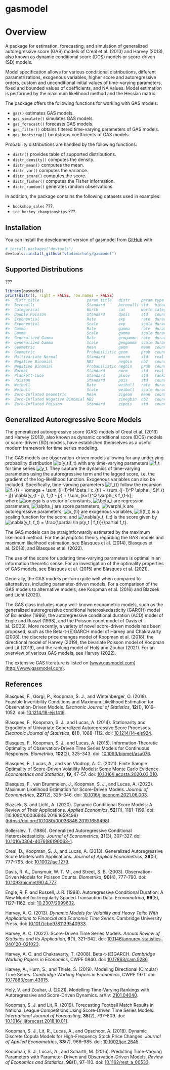
<!-- README.md is generated from README.Rmd. Please edit that file -->

# gasmodel

<!-- badges: start -->

<!-- badges: end -->

# Overview

A package for estimation, forecasting, and simulation of generalized
autoregressive score (GAS) models of Creal et al. (2013) and Harvey
(2013), also known as dynamic conditional score (DCS) models or
score-driven (SD) models.

Model specification allows for various conditional distributions,
different parametrizations, exogenous variables, higher score and
autoregressive orders, custom and unconditional initial values of
time-varying parameters, fixed and bounded values of coefficients, and
NA values. Model estimation is performed by the maximum likelihood
method and the Hessian matrix.

The package offers the following functions for working with GAS models:

  - `gas()` estimates GAS models.
  - `gas_simulate()` simulates GAS models.
  - `gas_forecast()` forecasts GAS models.
  - `gas_filter()` obtains filtered time-varying parameters of GAS
    models.
  - `gas_bootstrap()` bootstraps coefficients of GAS models.

Probability distributions are handled by the following functions:

  - `distr()` provides table of supported distributions.
  - `distr_density()` computes the density.
  - `distr_mean()` computes the mean.
  - `distr_var()` computes the variance.
  - `distr_score()` computes the score.
  - `distr_fisher()` computes the Fisher information.
  - `distr_random()` generates random observations.

In addition, the package contains the following datasets used in
examples:

  - `bookshop_sales` ???.
  - `ice_hockey_championships` ???.

## Installation

You can install the development version of gasmodel from
[GitHub](https://github.com/) with:

``` r
# install.packages("devtools")
devtools::install_github("vladimirholy/gasmodel")
```

## Supported Distributions

???

``` r
library(gasmodel)
print(distr(), right = FALSE, row.names = FALSE)
#>  distr_title                     param_title   distr     param type        dim   orthog default
#>  Bernoulli                       Standard      bernoulli std   binary      uni    TRUE   TRUE  
#>  Categorical                     Worth         cat       worth categorical multi FALSE   TRUE  
#>  Double Poisson                  Standard      dpois     std   count       uni    TRUE   TRUE  
#>  Exponential                     Rate          exp       rate  duration    uni    TRUE  FALSE  
#>  Exponential                     Scale         exp       scale duration    uni    TRUE   TRUE  
#>  Gamma                           Rate          gamma     rate  duration    uni   FALSE  FALSE  
#>  Gamma                           Scale         gamma     scale duration    uni   FALSE   TRUE  
#>  Generalized Gamma               Rate          gengamma  rate  duration    uni   FALSE  FALSE  
#>  Generalized Gamma               Scale         gengamma  scale duration    uni   FALSE   TRUE  
#>  Geometric                       Mean          geom      mean  count       uni    TRUE   TRUE  
#>  Geometric                       Probabilistic geom      prob  count       uni    TRUE  FALSE  
#>  Multivariate Normal             Standard      mnorm     std   real        multi FALSE   TRUE  
#>  Negative Binomial               NB2           negbin    nb2   count       uni    TRUE   TRUE  
#>  Negative Binomial               Probabilistic negbin    prob  count       uni   FALSE  FALSE  
#>  Normal                          Standard      norm      std   real        uni    TRUE   TRUE  
#>  Plackett-Luce                   Standard      pluce     std   ranking     multi FALSE   TRUE  
#>  Poisson                         Standard      pois      std   count       uni    TRUE   TRUE  
#>  Weibull                         Rate          weibull   rate  duration    uni   FALSE  FALSE  
#>  Weibull                         Scale         weibull   scale duration    uni   FALSE   TRUE  
#>  Zero-Inflated Geometric         Mean          zigeom    mean  count       uni   FALSE   TRUE  
#>  Zero-Inflated Negative Binomial NB2           zinegbin  nb2   count       uni   FALSE   TRUE  
#>  Zero-Inflated Poisson           Standard      zipois    std   count       uni   FALSE   TRUE
```

## Generalized Autoregressive Score Models

The generalized autoregressive score (GAS) models of Creal et al. (2013)
and Harvey (2013), also known as dynamic conditional score (DCS) models
or score-driven (SD) models, have established themselves as a useful
modern framework for time series modeling.

The GAS models are observation-driven models allowing for any underlying
probability distribution
![p(y\_t|f\_t)](https://latex.codecogs.com/png.image?%5Cdpi%7B110%7D&space;%5Cbg_white&space;p%28y_t%7Cf_t%29
"p(y_t|f_t)") with any time-varying parameters
![f\_t](https://latex.codecogs.com/png.image?%5Cdpi%7B110%7D&space;%5Cbg_white&space;f_t
"f_t") for time series
![y\_t](https://latex.codecogs.com/png.image?%5Cdpi%7B110%7D&space;%5Cbg_white&space;y_t
"y_t"). They capture the dynamics of time-varying parameters using the
autoregressive term and the lagged score, i.e. the gradient of the
log-likelihood function. Exogenous variables can also be included.
Specifically, time-varying parameters
![f\_{t}](https://latex.codecogs.com/png.image?%5Cdpi%7B110%7D&space;%5Cbg_white&space;f_%7Bt%7D
"f_{t}") follow the recursion   
![f\_{t} = \\omega + \\sum\_{i=1}^M \\beta\_i x\_{ti} + \\sum\_{j=1}^P
\\alpha\_j S(f\_{t - j}) \\nabla(y\_{t - j}, f\_{t - j}) +
\\sum\_{k=1}^Q \\varphi\_k
f\_{t-k},](https://latex.codecogs.com/png.image?%5Cdpi%7B110%7D&space;%5Cbg_white&space;f_%7Bt%7D%20%3D%20%5Comega%20%2B%20%5Csum_%7Bi%3D1%7D%5EM%20%5Cbeta_i%20x_%7Bti%7D%20%2B%20%5Csum_%7Bj%3D1%7D%5EP%20%5Calpha_j%20S%28f_%7Bt%20-%20j%7D%29%20%5Cnabla%28y_%7Bt%20-%20j%7D%2C%20f_%7Bt%20-%20j%7D%29%20%2B%20%5Csum_%7Bk%3D1%7D%5EQ%20%5Cvarphi_k%20f_%7Bt-k%7D%2C
"f_{t} = \\omega + \\sum_{i=1}^M \\beta_i x_{ti} + \\sum_{j=1}^P \\alpha_j S(f_{t - j}) \\nabla(y_{t - j}, f_{t - j}) + \\sum_{k=1}^Q \\varphi_k f_{t-k},")  
where
![\\omega](https://latex.codecogs.com/png.image?%5Cdpi%7B110%7D&space;%5Cbg_white&space;%5Comega
"\\omega") is a vector of constants,
![\\beta\_i](https://latex.codecogs.com/png.image?%5Cdpi%7B110%7D&space;%5Cbg_white&space;%5Cbeta_i
"\\beta_i") are regression parameters,
![\\alpha\_j](https://latex.codecogs.com/png.image?%5Cdpi%7B110%7D&space;%5Cbg_white&space;%5Calpha_j
"\\alpha_j") are score parameters,
![\\varphi\_k](https://latex.codecogs.com/png.image?%5Cdpi%7B110%7D&space;%5Cbg_white&space;%5Cvarphi_k
"\\varphi_k") are autoregressive parameters,
![x\_{ti}](https://latex.codecogs.com/png.image?%5Cdpi%7B110%7D&space;%5Cbg_white&space;x_%7Bti%7D
"x_{ti}") are exogenous variables,
![S(f\_t)](https://latex.codecogs.com/png.image?%5Cdpi%7B110%7D&space;%5Cbg_white&space;S%28f_t%29
"S(f_t)") is a scaling function for the score, and ![\\nabla(y\_t,
f\_t)](https://latex.codecogs.com/png.image?%5Cdpi%7B110%7D&space;%5Cbg_white&space;%5Cnabla%28y_t%2C%20f_t%29
"\\nabla(y_t, f_t)") is the score given by   
![\\nabla(y\_t, f\_t) = \\frac{\\partial \\ln p(y\_t | f\_t)}{\\partial
f\_t}.](https://latex.codecogs.com/png.image?%5Cdpi%7B110%7D&space;%5Cbg_white&space;%5Cnabla%28y_t%2C%20f_t%29%20%3D%20%5Cfrac%7B%5Cpartial%20%5Cln%20p%28y_t%20%7C%20f_t%29%7D%7B%5Cpartial%20f_t%7D.
"\\nabla(y_t, f_t) = \\frac{\\partial \\ln p(y_t | f_t)}{\\partial f_t}.")  

The GAS models can be straightforwardly estimated by the maximum
likelihood method. For the asymptotic theory regarding the GAS models
and maximum likelihood estimation, see Blasques et al. (2014), Blasques
et al. (2018), and Blasques et al. (2022).

The use of the score for updating time-varying parameters is optimal in
an information theoretic sense. For an investigation of the optimality
properties of GAS models, see Blasques et al. (2015) and Blasques et
al. (2021).

Generally, the GAS models perform quite well when compared to
alternatives, including parameter-driven models. For a comparison of the
GAS models to alternative models, see Koopman et al. (2016) and Blazsek
and Licht (2020).

The GAS class includes many well-known econometric models, such as the
generalized autoregressive conditional heteroskedasticity (GARCH) model
of Bollerslev (1986), the autoregressive conditional duration (ACD)
model of Engle and Russel (1998), and the Poisson count model of Davis
et al. (2003). More recently, a variety of novel score-driven models has
been proposed, such as the Beta-t-(E)GARCH model of Harvey and
Chakravarty (2008), the discrete price changes model of Koopman et
al. (2018), the directional model of Harvey (2019), the bivariate
Poisson model of Koopman and Lit (2019), and the ranking model of Holý
and Zouhar (2021). For an overview of various GAS models, see Harvey
(2022).

The extensive GAS literature is listed on
[www.gasmodel.com](http://www.gasmodel.com).

## References

Blasques, F., Gorgi, P., Koopman, S. J., and Wintenberger, O. (2018).
Feasible Invertibility Conditions and Maximum Likelihood Estimation for
Observation-Driven Models. *Electronic Journal of Statistics*,
**12**(1), 1019–1052. doi:
[10.1214/18-ejs1416](https://doi.org/10.1214/18-ejs1416).

Blasques, F., Koopman, S. J., and Lucas, A. (2014). Stationarity and
Ergodicity of Univariate Generalized Autoregressive Score Processes.
*Electronic Journal of Statistics*, **8**(1), 1088–1112. doi:
[10.1214/14-ejs924](https://doi.org/10.1214/14-ejs924).

Blasques, F., Koopman, S. J., and Lucas, A. (2015).
Information-Theoretic Optimality of Observation-Driven Time Series
Models for Continuous Responses. *Biometrika*, **102**(2), 325–343. doi:
[10.1093/biomet/asu076](https://doi.org/10.1093/biomet/asu076).

Blasques, F., Lucas, A., and van Vlodrop, A. C. (2021). Finite Sample
Optimality of Score-Driven Volatility Models: Some Monte Carlo Evidence.
*Econometrics and Statistics*, **19**, 47–57. doi:
[10.1016/j.ecosta.2020.03.010](https://doi.org/10.1016/j.ecosta.2020.03.010).

Blasques, F., van Brummelen, J., Koopman, S. J., and Lucas, A. (2022).
Maximum Likelihood Estimation for Score-Driven Models. *Journal of
Econometrics*, **227**(2), 325–346. doi:
[10.1016/j.jeconom.2021.06.003](https://doi.org/10.1016/j.jeconom.2021.06.003).

Blazsek, S. and Licht, A. (2020). Dynamic Conditional Score Models: A
Review of Their Applications. *Applied Economics*, **52**(11),
1181–1199. doi:
\[10.1080/00036846.2019.1659498}(<https://doi.org/10.1080/00036846.2019.1659498>).

Bollerslev, T. (1986). Generalized Autoregressive Conditional
Heteroskedasticity. *Journal of Econometrics*, **31**(3), 307–327. doi:
[10.1016/0304-4076(86)90063-1](https://doi.org/10.1016/0304-4076\(86\)90063-1).

Creal, D., Koopman, S. J., and Lucas, A. (2013). Generalized
Autoregressive Score Models with Applications. *Journal of Applied
Econometrics*, **28**(5), 777–795. doi:
[10.1002/jae.1279](https://doi.org/10.1002/jae.1279).

Davis, R. A., Dunsmuir, W. T. M., and Street, S. B. (2003).
Observation-Driven Models for Poisson Counts. *Biometrika*, **90**(4),
777–790. doi:
[10.1093/biomet/90.4.777](https://doi.org/10.1093/biomet/90.4.777).

Engle, R. F. and Russell, J. R. (1998). Autoregressive Conditional
Duration: A New Model for Irregularly Spaced Transaction Data.
*Econometrica*, **66**(5), 1127–1162. doi:
[10.2307/2999632](https://doi.org/10.2307/2999632).

Harvey, A. C. (2013). *Dynamic Models for Volatility and Heavy Tails:
With Applications to Financial and Economic Time Series*. Cambridge
University Press. doi:
[10.1017/cbo9781139540933](https://doi.org/10.1017/cbo9781139540933).

Harvey, A. C. (2022). Score-Driven Time Series Models. *Annual Review of
Statistics and Its Application*, **9**(1), 321–342. doi:
[10.1146/annurev-statistics-040120-021023](https://doi.org/10.1146/annurev-statistics-040120-021023).

Harvey, A. C. and Chakravarty, T. (2008). Beta-t-(E)GARCH. *Cambridge
Working Papers in Economics*, CWPE 0840. doi:
[10.17863/cam.5286](https://doi.org/10.17863/cam.5286).

Harvey, A., Hurn, S., and Thiele, S. (2019). Modeling Directional
(Circular) Time Series. *Cambridge Working Papers in Economics*, CWPE
1971. doi: [10.17863/cam.43915](https://doi.org/10.17863/cam.43915).

Holý, V. and Zouhar, J. (2021). Modelling Time-Varying Rankings with
Autoregressive and Score-Driven Dynamics. arXiv:
[2101.04040](https://arxiv.org/abs/2101.04040).

Koopman, S. J. and Lit, R. (2019). Forecasting Football Match Results in
National League Competitions Using Score-Driven Time Series Models.
*International Journal of Forecasting*, **35**(2), 797–809. doi:
[10.1016/j.ijforecast.2018.10.011](https://doi.org/10.1016/j.ijforecast.2018.10.011).

Koopman, S. J., Lit, R., Lucas, A., and Opschoor, A. (2018). Dynamic
Discrete Copula Models for High-Frequency Stock Price Changes. *Journal
of Applied Econometrics*, **33**(7), 966–985. doi:
[10.1002/jae.2645](https://doi.org/10.1002/jae.2645).

Koopman, S. J., Lucas, A., and Scharth, M. (2016). Predicting
Time-Varying Parameters with Parameter-Driven and Observation-Driven
Models. *Review of Economics and Statistics*, **98**(1), 97–110. doi:
[10.1162/rest\_a\_00533](https://doi.org/10.1162/rest_a_00533).
